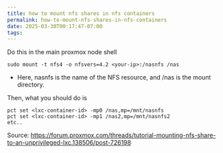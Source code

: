 ```yaml
---
title: how to mount nfs shares in nfs containers
permalink: how-to-mount-nfs-shares-in-nfs-containers
date: 2025-03-30T00:17:47-07:00
tags:
---
```


Do this in the main proxmox node shell

```
sudo mount -t nfs4 -o nfsvers=4.2 <your-ip>:/nasnfs /nas
```

- Here, nasnfs is the name of the NFS resource, and /nas is the mount directory.

Then, what you should do is

```
pct set <lxc-container-id> -mp0 /nas,mp=/mnt/nasnfs
pct set <lxc-container-id> -mp1 /nas2,mp=/mnt/nasnfs2
etc..
```

Source:
https://forum.proxmox.com/threads/tutorial-mounting-nfs-share-to-an-unprivileged-lxc.138506/post-726198
